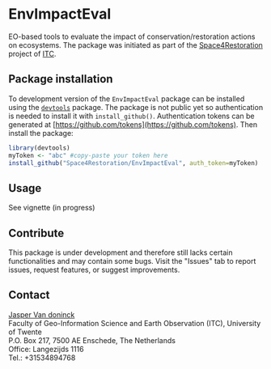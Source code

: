 # EnvImpactEval

EO-based tools to evaluate the impact of conservation/restoration actions on ecosystems. The package was initiated as part of the [Space4Restoration](https://itc.nl/space4restoration) project of [ITC](https://ITC.nl).

## Package installation
To development version of the `EnvImpactEval` package can be installed using the [`devtools`](https://cran.r-project.org/package=devtools) package. 
The package is not public yet so authentication is needed to install it with `install_github()`. Authentication tokens can be generated at [https://github.com/tokens](https://github.com/tokens).
Then install the package:
```r
library(devtools)
myToken <- "abc" #copy-paste your token here
install_github("Space4Restoration/EnvImpactEval", auth_token=myToken)
```

## Usage 
See vignette (in progress)

## Contribute
This package is under development and therefore still lacks certain functionalities and may contain some bugs. Visit the "Issues" tab to report issues, request features, or suggest improvements.

## Contact
[Jasper Van doninck](mailto:j.vandoninck@utwente.nl)  
Faculty of Geo-Information Science and Earth Observation (ITC), University of Twente  
P.O. Box 217, 7500 AE Enschede, The Netherlands  
Office: Langezijds  1116  
Tel.: +31534894768  


